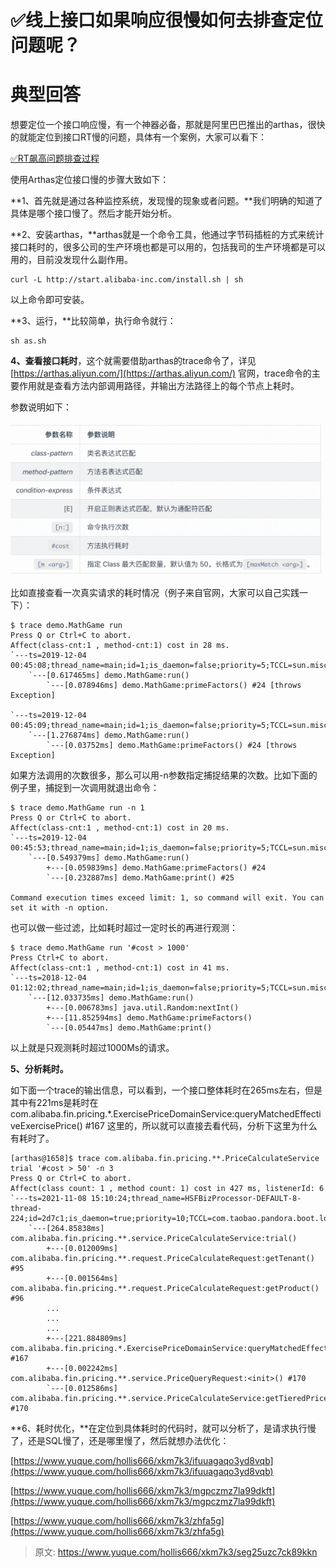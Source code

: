 # ✅线上接口如果响应很慢如何去排查定位问题呢？

# 典型回答


想要定位一个接口响应慢，有一个神器必备，那就是阿里巴巴推出的arthas，很快的就能定位到接口RT慢的问题，具体有一个案例，大家可以看下：



[✅RT飙高问题排查过程](https://www.yuque.com/hollis666/xkm7k3/uo4l5odg0lh4yxgw)



使用Arthas定位接口慢的步骤大致如下：



**1、首先就是通过各种监控系统，发现慢的现象或者问题。**我们明确的知道了具体是哪个接口慢了。然后才能开始分析。



**2、安装arthas，**arthas就是一个命令工具，他通过字节码插桩的方式来统计接口耗时的，很多公司的生产环境也都是可以用的，包括我司的生产环境都是可以用的，目前没发现什么副作用。



```plain
curl -L http://start.alibaba-inc.com/install.sh | sh
```



以上命令即可安装。



**3、运行，**比较简单，执行命令就行：



```plain
sh as.sh 
```



**4、查看接口耗时**，这个就需要借助arthas的trace命令了，详见 [https://arthas.aliyun.com/](https://arthas.aliyun.com/)  官网，trace命令的主要作用就是查看方法内部调用路径，并输出方法路径上的每个节点上耗时。



参数说明如下：



![1686917575215-ab4d6089-ea23-4b4f-a887-c4dbf9104cf0.png](./img/7VbS0TZ_3qLHuqbr/1686917575215-ab4d6089-ea23-4b4f-a887-c4dbf9104cf0-161612.png)





比如直接查看一次真实请求的耗时情况（例子来自官网，大家可以自己实践一下）：



```plain
$ trace demo.MathGame run
Press Q or Ctrl+C to abort.
Affect(class-cnt:1 , method-cnt:1) cost in 28 ms.
`---ts=2019-12-04 00:45:08;thread_name=main;id=1;is_daemon=false;priority=5;TCCL=sun.misc.Launcher$AppClassLoader@3d4eac69
    `---[0.617465ms] demo.MathGame:run()
        `---[0.078946ms] demo.MathGame:primeFactors() #24 [throws Exception]

`---ts=2019-12-04 00:45:09;thread_name=main;id=1;is_daemon=false;priority=5;TCCL=sun.misc.Launcher$AppClassLoader@3d4eac69
    `---[1.276874ms] demo.MathGame:run()
        `---[0.03752ms] demo.MathGame:primeFactors() #24 [throws Exception]
```



如果方法调用的次数很多，那么可以用-n参数指定捕捉结果的次数。比如下面的例子里，捕捉到一次调用就退出命令：



```plain
$ trace demo.MathGame run -n 1
Press Q or Ctrl+C to abort.
Affect(class-cnt:1 , method-cnt:1) cost in 20 ms.
`---ts=2019-12-04 00:45:53;thread_name=main;id=1;is_daemon=false;priority=5;TCCL=sun.misc.Launcher$AppClassLoader@3d4eac69
    `---[0.549379ms] demo.MathGame:run()
        +---[0.059839ms] demo.MathGame:primeFactors() #24
        `---[0.232887ms] demo.MathGame:print() #25

Command execution times exceed limit: 1, so command will exit. You can set it with -n option.

```



也可以做一些过滤，比如耗时超过一定时长的再进行观测：



```plain
$ trace demo.MathGame run '#cost > 1000'
Press Ctrl+C to abort.
Affect(class-cnt:1 , method-cnt:1) cost in 41 ms.
`---ts=2018-12-04 01:12:02;thread_name=main;id=1;is_daemon=false;priority=5;TCCL=sun.misc.Launcher$AppClassLoader@3d4eac69
    `---[12.033735ms] demo.MathGame:run()
        +---[0.006783ms] java.util.Random:nextInt()
        +---[11.852594ms] demo.MathGame:primeFactors()
        `---[0.05447ms] demo.MathGame:print()

```

以上就是只观测耗时超过1000Ms的请求。



**5、分析耗时。**



如下面一个trace的输出信息，可以看到，一个接口整体耗时在265ms左右，但是其中有221ms是耗时在com.alibaba.fin.pricing.*.ExercisePriceDomainService:queryMatchedEffectiveExercisePrice() #167 这里的，所以就可以直接去看代码，分析下这里为什么有耗时了。



```plain
[arthas@1658]$ trace com.alibaba.fin.pricing.**.PriceCalculateService trial '#cost > 50' -n 3
Press Q or Ctrl+C to abort.
Affect(class count: 1 , method count: 1) cost in 427 ms, listenerId: 6
`---ts=2021-11-08 15:10:24;thread_name=HSFBizProcessor-DEFAULT-8-thread-224;id=2d7c1;is_daemon=true;priority=10;TCCL=com.taobao.pandora.boot.loader.LaunchedURLClassLoader@783e6358;trace_id=2132e43116363554229592404e58b8;rpc_id=9.40.6
    `---[264.85838ms] com.alibaba.fin.pricing.**.service.PriceCalculateService:trial()
        +---[0.012009ms] com.alibaba.fin.pricing.**.request.PriceCalculateRequest:getTenant() #95
        +---[0.001564ms] com.alibaba.fin.pricing.**.request.PriceCalculateRequest:getProduct() #96
        ...
        ...
        ...
        +---[221.884809ms] com.alibaba.fin.pricing.*.ExercisePriceDomainService:queryMatchedEffectiveExercisePrice() #167
        +---[0.002242ms] com.alibaba.fin.pricing.**.service.PriceQueryRequest:<init>() #170
        `---[0.012586ms] com.alibaba.fin.pricing.**.service.PriceCalculateService:getTieredPrice() #170
```



**6、耗时优化，**在定位到具体耗时的代码时，就可以分析了，是请求执行慢了，还是SQL慢了，还是哪里慢了，然后就想办法优化：



[https://www.yuque.com/hollis666/xkm7k3/ifuuagaqo3yd8vqb](https://www.yuque.com/hollis666/xkm7k3/ifuuagaqo3yd8vqb)

[https://www.yuque.com/hollis666/xkm7k3/mgpczmz7la99dkft](https://www.yuque.com/hollis666/xkm7k3/mgpczmz7la99dkft)

[https://www.yuque.com/hollis666/xkm7k3/zhfa5g](https://www.yuque.com/hollis666/xkm7k3/zhfa5g)



> 原文: <https://www.yuque.com/hollis666/xkm7k3/seg25uzc7ck89kkn>